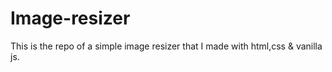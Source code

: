 # Image-resizer
This is the repo of a simple image resizer that I made with html,css &amp; vanilla js.
